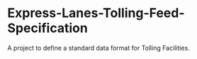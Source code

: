 # Express-Lanes-Tolling-Feed-Specification

A project to define a standard data format for Tolling Facilities.
